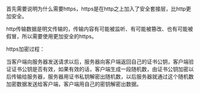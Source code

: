 首先需要说明为什么需要https，https是在http之上加入了安全套接层，比http更加安全。

http传输数据是明文传输的，传输内容有可能被监听、有可能被篡改、也有可能被假冒，所以需要使用更加安全的https。

https加密过程：

当客户端向服务器发送请求以后，服务器向客户端返回自己的证书公钥，客户端验证证书公钥是否有效，如果有效的话，客户端生成一段随机数，由证书公钥加密以后传输给服务器，服务器用证书私钥解密出随机数，以后服务器就通过这个随机数加密数据发送给客户端，客户端用自己的密钥解密出数据。

